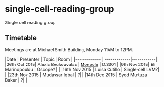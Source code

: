 # single-cell-reading-group
Single cell reading group


## Timetable
Meetings are at Michael Smith Building, Monday 11AM to 12PM.


|Date | Presenter | Topic | Room |
|------------- | -------------|------------|
|26th Oct 2015| Alexis Boukouvalas | [Monocle](http://www.nature.com/nbt/journal/v32/n4/full/nbt.2859.html) | D.3301 |
|9th Nov 2015| Eli Marinopoulou | Oscope? | |
|16th Nov 2015 | Luisa Cutillo | Single-cell LVM?| |
|23th Nov 2015 | Mudassar Iqbal | ?| |
|14th Dec 2015 | Syed Murtuza Baker	 | ?| |
